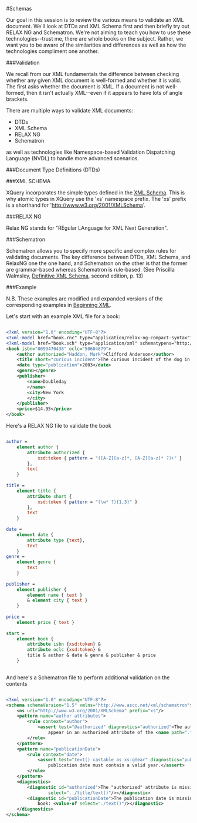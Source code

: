 #Schemas

Our goal in this session is to review the various means to validate an XML document. We'll look at DTDs and XML Schema first and then briefly try out RELAX NG and Schematron. We're not aiming to teach you how to use these technologies--trust me, there are whole books on the subject. Rather, we want you to be aware of the similarities and differences as well as how the technologies compliment one another.

###Validation

We recall from our XML fundamentals the difference between checking whether any given XML document is well-formed and whether it is valid. The first asks whether the document is XML. If a document is not well-formed, then it isn't actually XML--even if it appears to have lots of angle brackets.

There are multiple ways to validate XML documents:
* DTDs
* XML Schema
* RELAX NG
* Schematron

as well as technologies like Namespace-based Validation Dispatching Language (NVDL) to handle more advanced scenarios.



###Document Type Definitions (DTDs)


###XML SCHEMA

XQuery incorporates the simple types defined in the [XML Schema](http://www.w3.org/TR/xmlschema-2/). This is why atomic types in XQuery use the 'xs' namespace prefix. The 'xs' prefix is a shorthand for 'http://www.w3.org/2001/XMLSchema'.  

###RELAX NG

Relax NG stands for "REgular LAnguage for XML Next Generation".

###Schematron

Schematron allows you to specify more specific and complex rules for validating documents. The key difference between DTDs, XML Schema, and RelaxNG one the one hand, and Schematron on the other is that the former are grammar-based whereas Schematron is rule-based. (See Priscilla Walmsley, [Definitive XML Schema](http://www.worldcat.org/title/definitive-xml-schema/oclc/48362767), second edition, p. 13)

###Example

N.B. These examples are modified and expanded versions of the corresponding examples in [Beginning XML](http://www.amazon.com/Beginning-XML-5th-Edition-Fawcett/dp/1118162137). 

Let's start with an example XML file for a book:

```xml

<?xml version="1.0" encoding="UTF-8"?>
<?xml-model href="book.rnc" type="application/relax-ng-compact-syntax"?>
<?xml-model href="book.sch" type="application/xml" schematypens="http://purl.oclc.org/dsdl/schematron"?>
<book isbn="0099470438" oclc="50604879">
    <author authorized="Haddon, Mark">Clifford Anderson</author>
    <title short="curious incident">The curious incident of the dog in the night-time</title>
    <date type="publication">2003</date>
    <genre></genre>
    <publisher>
        <name>Doubleday
        </name>
        <city>New York
        </city>
    </publisher>
    <price>$14.95</price>
</book>

```

Here's a RELAX NG file to validate the book

```rnc

author =
    element author {
        attribute authorized {
            xsd:token { pattern = "([A-Z][a-z]*, [A-Z][a-z]* ?)+" }
        },
        text
    }
 
title =
    element title {
        attribute short {
            xsd:token { pattern = "(\w* ?){1,3}" }
        },
        text
    }
 
date = 
    element date {
        attribute type {text},
        text
    }
genre = 
    element genre {
        text
    }
    
publisher =
    element publisher {
        element name { text }
        & element city { text }
    }
 
price =
    element price { text }
 
start =
    element book {
        attribute isbn {xsd:token} &
        attribute oclc {xsd:token} &
        title & author & date & genre & publisher & price
    }
    
```

And here's a Schematron file to perform additional validation on the contents

```sch

<?xml version="1.0" encoding="UTF-8"?>
<schema schemaVersion="1.5" xmlns="http://www.ascc.net/xml/schematron">
    <ns uri="http://www.w3.org/2001/XMLSchema" prefix="xs"/>
    <pattern name="author attributes">
        <rule context="author">
            <assert test="@authorized" diagnostics="authorized">The authorized form of the name must
                appear in an authorized attribute of the <name path="."/> element.</assert>
        </rule>
    </pattern>
    <pattern name="publicationDate">
        <rule context="date">
            <assert test="text() castable as xs:gYear" diagnostics="publicationDate">The
                publication date must contain a valid year.</assert>
        </rule>
    </pattern>
    <diagnostics>
        <diagnostic id="authorized">The "authorized" attribute is missing for this book: <value-of
                select="../title/text()"/></diagnostic>
        <diagnostic id="publicationDate">The publication date is missing or invalid for this
            book: <value-of select="./text()"/></diagnostic>
    </diagnostics>
</schema>

```
